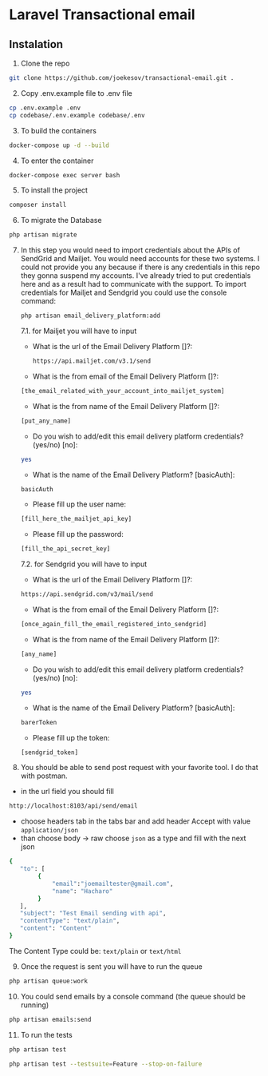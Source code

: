 # Laravel Transactional email

## Instalation
1. Clone the repo 
```bash
git clone https://github.com/joekesov/transactional-email.git .
```

2. Copy .env.example file to .env file
```bash
cp .env.example .env
cp codebase/.env.example codebase/.env
```

3. To build the containers
```bash
docker-compose up -d --build
```

4. To enter the container
```bash
docker-compose exec server bash
```

5. To install the project
```bash
composer install
```

6. To migrate the Database 
```bash
php artisan migrate
```

7. In this step you would need to import credentials about the APIs of SendGrid and Mailjet.
You would need accounts for these two systems. I could not provide you any because if there is
   any credentials in this repo they gonna suspend my accounts. I've already tried to put credentials
   here and as a result had to communicate with the support.
To import credentials for Mailjet and Sendgrid you could use the console command:
   ```bash 
   php artisan email_delivery_platform:add
   ```
   7.1. for Mailjet you will have to input
   - What is the url of the Email Delivery Platform []?:
     ```bash
     https://api.mailjet.com/v3.1/send
     ```
   - What is the from email of the Email Delivery Platform []?:
    ```bash
    [the_email_related_with_your_account_into_mailjet_system]
    ```
   - What is the from name of the Email Delivery Platform []?:
    ```bash
    [put_any_name]
    ```
   - Do you wish to add/edit this email delivery platform credentials? (yes/no) [no]:
    ```bash
    yes
    ```
   - What is the name of the Email Delivery Platform? [basicAuth]:
    ```bash
    basicAuth
    ```
   - Please fill up the user name:
    ```bash
    [fill_here_the_mailjet_api_key]
    ```
   - Please fill up the password:
    ```bash
    [fill_the_api_secret_key]
    ```
   7.2. for Sendgrid you will have to input
   - What is the url of the Email Delivery Platform []?:
    ```bash
    https://api.sendgrid.com/v3/mail/send
    ```
   - What is the from email of the Email Delivery Platform []?:
    ```bash
    [once_again_fill_the_email_registered_into_sendgrid]
    ```
   - What is the from name of the Email Delivery Platform []?:
    ```bash
    [any_name]
    ```
    - Do you wish to add/edit this email delivery platform credentials? (yes/no) [no]:
    ```bash
    yes
    ```
    - What is the name of the Email Delivery Platform? [basicAuth]:
    ```bash
    barerToken
    ```
   - Please fill up the token:
    ```bash
    [sendgrid_token]
    ```

8. You should be able to send post request with your favorite tool. I do that with postman.
- in the url field you should fill
```bash
http://localhost:8103/api/send/email
```
- choose headers tab in the tabs bar and add header Accept with value `application/json`
- than choose body -> raw choose `json` as a type and fill with the next json
```bash
{
   "to": [
        {
            "email":"joemailtester@gmail.com",
            "name": "Hacharo"
        }
   ],
   "subject": "Test Email sending with api",
   "contentType": "text/plain",
   "content": "Content"
}
```

The Content Type could be: `text/plain` or `text/html`


9. Once the request is sent you will have to run the queue
```bash
php artisan queue:work
```

10. You could send emails by a console command (the queue should be running)
```bash
php artisan emails:send
```

11. To run the tests
```bash
php artisan test

php artisan test --testsuite=Feature --stop-on-failure
```